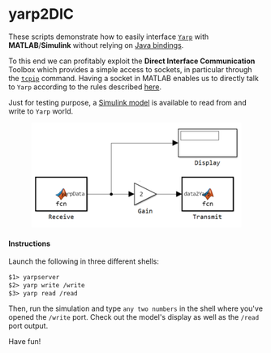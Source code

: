 # yarp2DIC

These scripts demonstrate how to easily interface [`Yarp`](https://github.com/robotology/yarp)
with **MATLAB**/**Simulink** without relying on [Java bindings](http://wiki.icub.org/yarpdoc/yarp_swig.html).

To this end we can profitably exploit the **Direct Interface Communication** Toolbox
which provides a simple access to sockets, in particular through the [`tcpip`](http://www.mathworks.com/help/instrument/tcpip.html) command.
Having a socket in MATLAB enables us to directly talk to `Yarp` according to the rules described
[here](http://wiki.icub.org/yarpdoc/yarp_without_yarp.html).

Just for testing purpose, a [Simulink model](https://github.com/pattacini/yarp2DIC/blob/master/yarpSimTest.mdl)
is available to read from and write to `Yarp` world.

<p align="center">
  <img src="https://github.com/pattacini/yarp2DIC/blob/master/img/model.png"/>
</p>

#### Instructions
Launch the following in three different shells:
```
$1> yarpserver
$2> yarp write /write
$3> yarp read /read
```
Then, run the simulation and type `any two numbers` in the shell where you've opened
the `/write` port. Check out the model's display as well as the `/read` port output.

Have fun!
